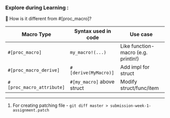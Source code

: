 ### Explore during Learning :

🔁 How is it different from #[proc_macro]?

| Macro Type	| Syntax used in code  |	Use case |
|---------------|----------------------|-------------|
|`#[proc_macro]`  |	`my_macro!(...) `    |Like function-macro (e.g. println!)|
|`#[proc_macro_derive]`	|`#[derive(MyMacro)]`	|Add impl for struct
|`#[proc_macro_attribute]`|	`#[my_macro]` above struct	|Modify struct/func/item
---

1. For creating patching file - `git diff master > submission-week-1-assignment.patch`